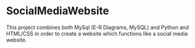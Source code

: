 # SocialMediaWebsite
This project combines both MySql (E-R Diagrams, MySQL) and Python and HTML/CSS in order to create a website which functions like a social media website. 
